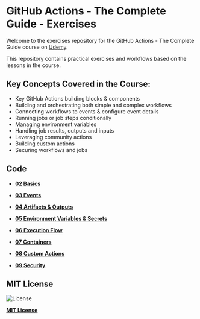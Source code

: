 # GitHub Actions - The Complete Guide - Exercises

Welcome to the exercises repository for the GitHub Actions - The Complete Guide course on [Udemy](https://udemy.com/course/github-actions-the-complete-guide/). 

This repository contains practical exercises and workflows based on the lessons in the course.

## Key Concepts Covered in the Course:
- Key GitHub Actions building blocks & components
- Building and orchestrating both simple and complex workflows
- Connecting workflows to events & configure event details
- Running jobs or job steps conditionally
- Managing environment variables
- Handling job results, outputs and inputs
- Leveraging community actions
- Building custom actions
- Securing workflows and jobs

## Code

- **[02 Basics](./02%20Basics/)**

- **[03 Events](./03%20Events/)**
- **[04 Artifacts & Outputs](./04%20Artifacts%20&%20Outputs/)**
- **[05 Environment Variables & Secrets](./05%20Environment%20Variables%20&%20Secrets/)**
- **[06 Execution Flow](./06%20Execution%20Flow/)**
- **[07 Containers](./07%20Containers/)**
- **[08 Custom Actions](./08%20Custom%20Actions/)**
- **[09 Security](./09%20Security/)**

## MIT License

![License](https://img.shields.io/badge/license-MIT-green)

**[MIT License](./LICENSE)**